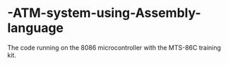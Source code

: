 # -ATM-system-using-Assembly-language
The code running on the 8086 microcontroller with the MTS-86C training kit.
